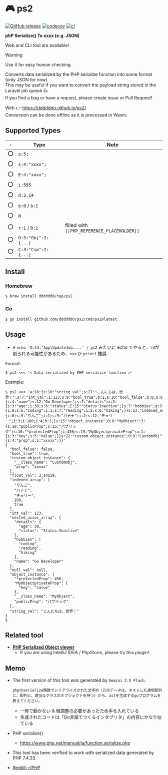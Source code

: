 # 🎮 ps2

[![GitHub release](https://img.shields.io/github/release/ddddddO/ps2.svg?label=Release&color=darkcyan)](https://github.com/ddddddO/ps2/releases)
[![codecov](https://codecov.io/gh/ddddddO/ps2/graph/badge.svg?token=6E0G81K2H0)](https://codecov.io/gh/ddddddO/ps2)
[![ci](https://github.com/ddddddO/ps2/actions/workflows/ci.yaml/badge.svg)](https://github.com/ddddddO/ps2/actions/workflows/ci.yaml)


**phP Serialize() To xxxx (e.g. JSON)**

Web and CLI tool are available!</br>

> [!WARNING]
> Use it for easy human checking.

Converts data serialized by the PHP serialize function into some format (only JSON for now).</br>
This may be useful if you want to convert the payload string stored in the Laravel job queue 👍 </br>
If you find a bug or have a request, please create issue or Pull Request!

Web 👉 https://ddddddo.github.io/ps2/ </br>
Conversion can be done offline as it is processed in Wasm.

## Supported Types
|-|Type|Note|
|--|--|--|
|⭕|`a:5;`||
|⭕|`s:4:"xxxx";`||
|⭕|`E:4:"xxxx";`||
|⭕|`i:555`||
|⭕|`d:3.14`||
|⭕|`b:0` / `b:1`||
|⭕|`N`||
|⭕|`r:1` / `R:1`| filled with `[[PHP_REFERENCE_PLACEHOLDER]]` |
|⭕|`O:3:"Obj":2:{...}`||
|⭕|`C:3:"Csm":2:{...}`||

## Install

### Homebrew

```console
$ brew install ddddddO/tap/ps2
```

### Go
```console
$ go install github.com/ddddddO/ps2/cmd/ps2@latest
```

## Usage

- ※ `echo 'O:13:"App\UpdateJob....' | ps2` みたいに echo でやると、`\U`が削られる可能性があるため、`<<<` か `printf` 推奨

Format:
```console
$ ps2 <<< '< Data serialized by PHP serialize function >'
```

Example:

```console
$ ps2 <<< 'a:10:{s:10:"string_val";s:27:"こんにちは、世界！";s:7:"int_val";i:123;s:9:"bool_true";b:1;s:10:"bool_false";b:0;s:8:"null_val";N;s:9:"float_val";d:3.14159;s:18:"nested_assoc_array";a:3:{s:4:"name";s:12:"Go Developer";s:7:"details";a:2:{s:3:"age";i:30;s:6:"status";E:15:"Status:Inactive";}s:7:"hobbies";a:3:{i:0;s:6:"coding";i:1;s:7:"reading";i:2;s:6:"hiking";}}s:13:"indexed_array";a:5:{i:0;s:9:"りんご";i:1;s:9:"バナナ";i:2;s:12:"チェリー";i:3;i:100;i:4;b:1;}s:15:"object_instance";O:8:"MyObject":3:{s:10:"publicProp";s:15:"パブリック";s:16:"*protectedProp";i:456;s:19:"MyObjectprivateProp";a:1:{s:3:"key";s:5:"value";}}s:22:"custom_object_instance";O:9:"CustomObj":1:{s:4:"prop";s:5:"xxxxx";}}'
{
  "bool_false": false,
  "bool_true": true,
  "custom_object_instance": {
    "__class_name": "CustomObj",
    "prop": "xxxxx"
  },
  "float_val": 3.14159,
  "indexed_array": [
    "りんご",
    "バナナ",
    "チェリー",
    100,
    true
  ],
  "int_val": 123,
  "nested_assoc_array": {
    "details": {
      "age": 30,
      "status": "Status:Inactive"
    },
    "hobbies": [
      "coding",
      "reading",
      "hiking"
    ],
    "name": "Go Developer"
  },
  "null_val": null,
  "object_instance": {
    "*protectedProp": 456,
    "MyObjectprivateProp": {
      "key": "value"
    },
    "__class_name": "MyObject",
    "publicProp": "パブリック"
  },
  "string_val": "こんにちは、世界！"
}
$
```

## Related tool
- **[PHP Serialized Object viewer](https://github.com/haradakunihiko/intellij-plugin-php-serialized-object-viewer)**
    - If you are using IntelliJ IDEA / PhpStorm, please try this plugin!

## Memo

- The first version of this tool was generated by `Gemini 2.5 Flash`.
    ```
    phpのserialize関数でシリアライズされた文字列（元のデータは、ネストした連想配列と、配列と、適当なクラスのオブジェクトを持つ）から、astを生成するgoプログラムを教えてください。
    ```

    - 一発で動かない & 微調整の必要があったため手を入れている
    - 生成されたコードは「Go言語でつくるインタプリタ」の内容にかなり似ている

- PHP serialize()
    - https://www.php.net/manual/ja/function.serialize.php

- This tool has been verified to work with serialized data generated by PHP 7.4.33.

- [Reddit: r/PHP](https://www.reddit.com/r/PHP/comments/1l61qw7/github_ddddddops2_tool_to_convert_from_serialized/?utm_source=share&utm_medium=web3x&utm_name=web3xcss&utm_term=1&utm_content=share_button)
